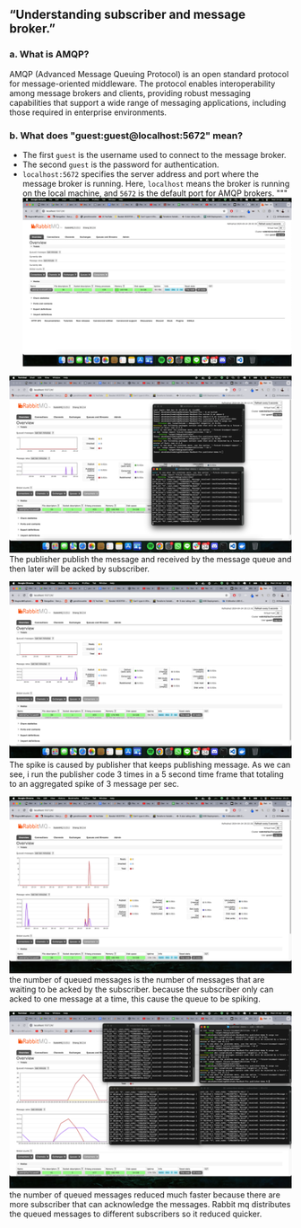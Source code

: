 ## “Understanding subscriber and message broker.”
### a. What is AMQP?
AMQP (Advanced Message Queuing Protocol) is an open standard protocol for message-oriented middleware. The protocol enables interoperability among message brokers and clients, providing robust messaging capabilities that support a wide range of messaging applications, including those required in enterprise environments.

### b. What does "guest:guest@localhost:5672" mean?
- The first `guest` is the username used to connect to the message broker.
- The second `guest` is the password for authentication.
- `localhost:5672` specifies the server address and port where the message broker is running. Here, `localhost` means the broker is running on the local machine, and `5672` is the default port for AMQP brokers.
"""
![Running RabbitMQ as message broker]( Running-RabbitMQ-as-message-broker.png "Running-RabbitMQ-as-message-broker")

![Sending and processing event]( Sending-and-processing-event.png "Sending-and-processing-event")
The publisher publish the message and received by the message queue and then later will be acked by subscriber.

![Monitoring chart based on publisher]( Monitoring-chart-based-on-publisher.png "Monitoring-chart-based-on-publisher")
The spike is caused by publisher that keeps publishing message. As we can see, i run the publisher code 3 times in a 5 second time frame that totaling to an aggregated spike of 3 message per sec.

![Simulation slow subscriber]( Simulation-slow-subscriber.png "Simulation-slow-subscriber")
the number of queued messages is the number of messages that are waiting to be acked by the subscriber. because the subscriber only can acked to one message at a time, this cause the queue to be spiking.



![Reflection-and-Running-at-least-three-subscribers]( Reflection-and-Running-at-least-three-subscribers.png "Reflection-and-Running-at-least-three-subscribers")
the number of queued messages reduced much faster because there are more subscriber that can acknowledge the messages. Rabbit mq distributes the queued messages to different subscribers so it reduced quicker.